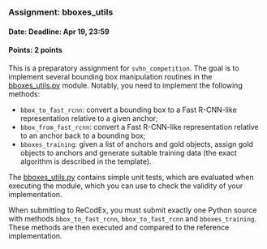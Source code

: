 ### Assignment: bboxes_utils
#### Date: Deadline: Apr 19, 23:59
#### Points: 2 points

This is a preparatory assignment for `svhn_competition`. The goal is to
implement several bounding box manipulation routines in the
[bboxes_utils.py](https://github.com/ufal/npfl114/tree/past-1920/labs/06/bboxes_utils.py)
module. Notably, you need to implement the following methods:
- `bbox_to_fast_rcnn`: convert a bounding box to a Fast R-CNN-like
  representation relative to a given anchor;
- `bbox_from_fast_rcnn`: convert a Fast R-CNN-like representation relative to an
  anchor back to a bounding box;
- `bboxes_training`: given a list of anchors and gold objects, assign gold
  objects to anchors and generate suitable training data (the exact algorithm
  is described in the template).

The [bboxes_utils.py](https://github.com/ufal/npfl114/tree/past-1920/labs/06/bboxes_utils.py)
contains simple unit tests, which are evaluated when executing the module,
which you can use to check the validity of your implementation.

When submitting to ReCodEx, you must submit exactly one Python source with
methods `bbox_to_fast_rcnn`, `bbox_to_fast_rcnn` and `bboxes_training`.
These methods are then executed and compared to the reference implementation.
